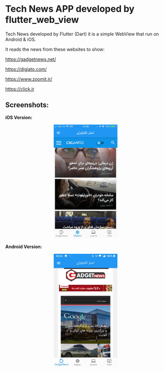 # Tech News APP developed by flutter_web_view
Tech News developed by Flutter (Dart) it is a simple WebView that run on Android & iOS.

It reads the news from these websites to show:

https://gadgetnews.net/

https://digiato.com/

https://www.zoomit.ir/

https://click.ir


## Screenshots:

<b> iOS Version: </b>

 <div align="center">
    <img src="screenshots/ios_digiato.jpeg" width="200px"</img> 
</div>

<b> Android Version: </b>
<div align="center">
     <img src="screenshots/andoid_gadgetnews.jpeg" width="200px"</img> 
</div>


